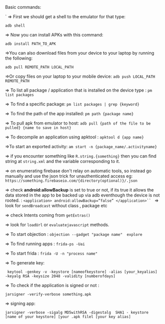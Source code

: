 
Basic commands:

`
=> First we should get a shell to the emulator for that type: 
```shell
adb shell 
```

=> Now you can install APKs with this command: 
```shell
adb install PATH_TO_APK
```

=>You can also download files from your device to your laptop by running
the following: 

```shell
adb pull REMOTE_PATH LOCAL_PATH
```

=>Or copy files on your laptop to your mobile device: `adb push LOCAL_PATH REMOTE_PATH`

=> To list all package / application that is installed on the device type : `pm list packages` 

=> To find a specific package: `pm list packages | grep {keyword}` 

=> To find the path of the app installed: `pm path {package name}` 

=> To pull apk from emulator to host: `adb pull {path of the file to be pulled} {name to save in host}` 

=> To decompile an application using apktool : `apktool d {app name}` 

=>To start an exported  activity: `am start -n {package_name/.activityname}` 

=> if you encounter something like `R.string.{something}` then you can find string at `string.xml` and the variable corresponding to it.

=> on enumerating firebase don't relay on automatic tools, so instead go manually and use the json trick for unauthenticated access eg: `https://something.firebaseio.com/{directory(optional)}/.json` 

=> check **android:allowBackup** is set to true or not, if its true it allows the data stored in the app to be backed up via adb eventhough the device is not rooted. : `<application> android:allowBackup=”false” </application>``
`
=> look for `sendBroadcast` without class , package etc

=> check Intents coming from `getExtras()` 

=>  look for  `loadUrl` or `evaluatejavascript` methods.

=> To start objection : `objection --gadget "package name"  explore` 

=> To find running apps : `frida-ps -Uai`  

=> To start frida : `frida -U -n "process name"`

=> To generate key:
```shell
 ﻿﻿keytool -genkey -v -keystore [nameofkeystore] -alias [your_keyalias] -keyalg RSA -keysize 2048 -validity [numberofdays]
```


=> To  check if the application is signed or not :
```shell
jarsigner -verify-verbose something.apk
```

=> signing app:
```shell
jarsigner -verbose -sigalg MD5withRSA -digestalg  SHA1 - keystore [name of your keystore] [your .apk filel [your key alias]
```